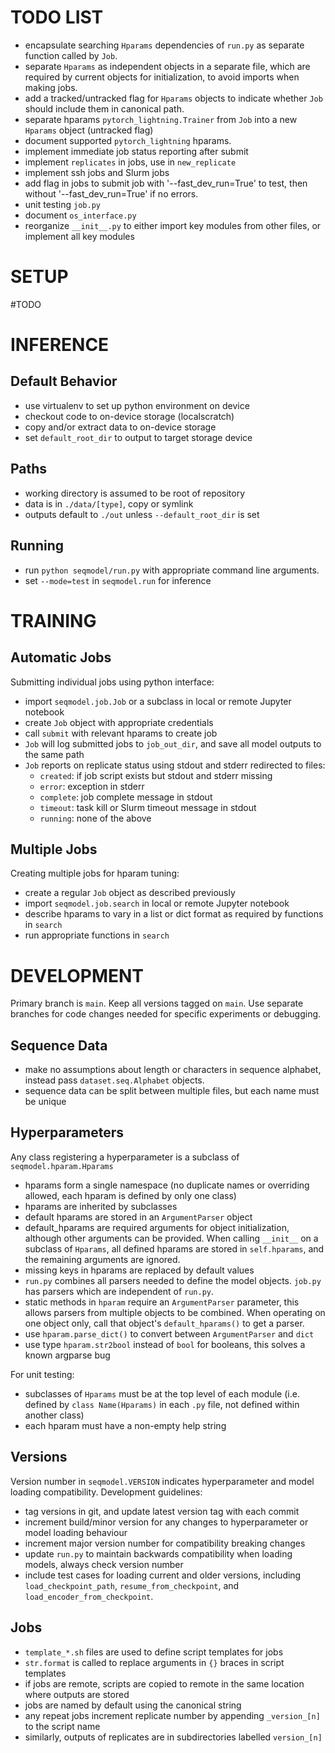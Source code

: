 TODO LIST
=========
- encapsulate searching `Hparams` dependencies of `run.py` as separate function called by `Job`.
- separate `Hparams` as independent objects in a separate file, which are required by current objects for initialization, to avoid imports when making jobs.
- add a tracked/untracked flag for `Hparams` objects to indicate whether `Job` should include them in canonical path.
- separate hparams `pytorch_lightning.Trainer` from `Job` into a new `Hparams` object (untracked flag)
- document supported `pytorch_lightning` hparams.
- implement immediate job status reporting after submit
- implement `replicates` in jobs, use in `new_replicate`
- implement ssh jobs and Slurm jobs
- add flag in jobs to submit job with '--fast_dev_run=True' to test, then without '--fast_dev_run=True'
    if no errors.
- unit testing `job.py`
- document `os_interface.py`
- reorganize `__init__.py` to either import key modules from other files, or implement all key modules

SETUP
=====
#TODO


INFERENCE
=========

Default Behavior
----------------
- use virtualenv to set up python environment on device
- checkout code to on-device storage (localscratch)
- copy and/or extract data to on-device storage
- set `default_root_dir` to output to target storage device

Paths
-----
- working directory is assumed to be root of repository
- data is in `./data/[type]`, copy or symlink
- outputs default to `./out` unless `--default_root_dir` is set

Running
-------
- run `python seqmodel/run.py` with appropriate command line arguments.
- set `--mode=test` in `seqmodel.run` for inference


TRAINING
========

Automatic Jobs
--------------
Submitting individual jobs using python interface:
- import `seqmodel.job.Job` or a subclass in local or remote Jupyter notebook
- create `Job` object with appropriate credentials
- call `submit` with relevant hparams to create job
- `Job` will log submitted jobs to `job_out_dir`, and save all model outputs to the same path
- `Job` reports on replicate status using stdout and stderr redirected to files:
    - `created`: if job script exists but stdout and stderr missing
    - `error`: exception in stderr
    - `complete`: job complete message in stdout
    - `timeout`: task kill or Slurm timeout message in stdout
    - `running`: none of the above

Multiple Jobs
-------------
Creating multiple jobs for hparam tuning:
- create a regular `Job` object as described previously
- import `seqmodel.job.search` in local or remote Jupyter notebook
- describe hparams to vary in a list or dict format as required by functions in `search`
- run appropriate functions in `search`


DEVELOPMENT
===========

Primary branch is `main`. Keep all versions tagged on `main`. Use separate branches for code changes needed for specific experiments or debugging.

Sequence Data
-------------
- make no assumptions about length or characters in sequence alphabet, instead pass `dataset.seq.Alphabet` objects.
- sequence data can be split between multiple files, but each name must be unique

Hyperparameters
---------------
Any class registering a hyperparameter is a subclass of `seqmodel.hparam.Hparams`
- hparams form a single namespace (no duplicate names or overriding allowed, each hparam is defined by only one class)
- hparams are inherited by subclasses
- default hparams are stored in an `ArgumentParser` object
- default_hparams are required arguments for object initialization, although other arguments can be provided. When calling `__init__` on a subclass of `Hparams`, all defined hparams are stored in `self.hparams`, and the remaining arguments are ignored.
- missing keys in hparams are replaced by default values
- `run.py` combines all parsers needed to define the model objects. `job.py` has parsers which are independent of `run.py`.
- static methods in `hparam` require an `ArgumentParser` parameter, this allows parsers from multiple objects to be combined. When operating on one object only, call that object's `default_hparams()` to get a parser.
- use `hparam.parse_dict()` to convert between `ArgumentParser` and `dict`
- use type `hparam.str2bool` instead of `bool` for booleans, this solves a known argparse bug

For unit testing:
- subclasses of `Hparams` must be at the top level of each module
    (i.e. defined by `class Name(Hparams)` in each `.py` file, not defined within another class)
- each hparam must have a non-empty help string

Versions
--------
Version number in `seqmodel.VERSION` indicates hyperparameter and model loading compatibility.
Development guidelines:
- tag versions in git, and update latest version tag with each commit
- increment build/minor version for any changes to hyperparameter or model loading behaviour
- increment major version number for compatibility breaking changes
- update `run.py` to maintain backwards compatibility when loading models, always check version number
- include test cases for loading current and older versions, including `load_checkpoint_path`, `resume_from_checkpoint`, and `load_encoder_from_checkpoint`.

Jobs
----
- `template_*.sh` files are used to define script templates for jobs
- `str.format` is called to replace arguments in `{}` braces in script templates
- if jobs are remote, scripts are copied to remote in the same location where outputs are stored
- jobs are named by default using the canonical string
- any repeat jobs increment replicate number by appending `_version_[n]` to the script name
- similarly, outputs of replicates are in subdirectories labelled `version_[n]`
